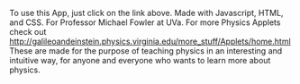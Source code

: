 To use this App, just click on the link above.
Made with Javascript, HTML, and CSS. For Professor Michael Fowler at UVa. 
For more Physics Applets check out http://galileoandeinstein.physics.virginia.edu/more_stuff/Applets/home.html 
These are made for the purpose of teaching physics in an interesting and intuitive way, 
for anyone and everyone who wants to learn more about physics.
